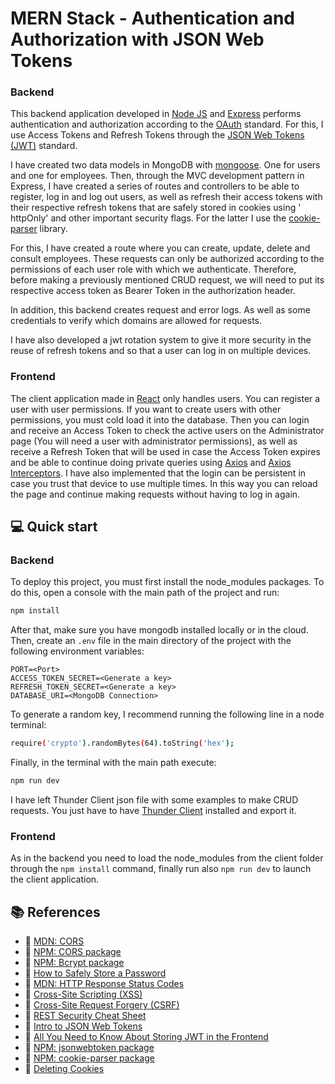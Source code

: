 # MERN Stack - Authentication and Authorization with JSON Web Tokens

### Backend

This backend application developed in [Node JS](https://nodejs.org/en/) and [Express](https://www.npmjs.com/package/express) performs authentication and authorization according to the [OAuth](https://es.wikipedia.org/wiki/OAuth) standard. For this, I use Access Tokens and Refresh Tokens through the [JSON Web Tokens (JWT)](https://jwt.io/) standard.

I have created two data models in MongoDB with [mongoose](https://mongoosejs.com/). One for users and one for employees. Then, through the MVC development pattern in Express, I have created a series of routes and controllers to be able to register, log in and log out users, as well as refresh their access tokens with their respective refresh tokens that are safely stored in cookies using ' httpOnly' and other important security flags. For the latter I use the [cookie-parser](https://www.npmjs.com/package/cookie-parser) library.

For this, I have created a route where you can create, update, delete and consult employees. These requests can only be authorized according to the permissions of each user role with which we authenticate. Therefore, before making a previously mentioned CRUD request, we will need to put its respective access token as Bearer Token in the authorization header.

In addition, this backend creates request and error logs. As well as some credentials to verify which domains are allowed for requests.

I have also developed a jwt rotation system to give it more security in the reuse of refresh tokens and so that a user can log in on multiple devices.

### Frontend

The client application made in [React](https://es.reactjs.org/) only handles users. You can register a user with user permissions. If you want to create users with other permissions, you must cold load it into the database. Then you can login and receive an Access Token to check the active users on the Administrator page (You will need a user with administrator permissions), as well as receive a Refresh Token that will be used in case the Access Token expires and be able to continue doing private queries using [Axios](https://axios-http.com/) and [Axios Interceptors](https://axios-http.com/docs/interceptors). I have also implemented that the login can be persistent in case you trust that device to use multiple times. In this way you can reload the page and continue making requests without having to log in again.

## 💻 Quick start

### Backend

To deploy this project, you must first install the node_modules packages. To do this, open a console with the main path of the project and run:

```bash
npm install
```

After that, make sure you have mongodb installed locally or in the cloud. Then, create an `.env` file in the main directory of the project with the following environment variables:

    PORT=<Port>
    ACCESS_TOKEN_SECRET=<Generate a key>
    REFRESH_TOKEN_SECRET=<Generate a key>
    DATABASE_URI=<MongoDB Connection>

To generate a random key, I recommend running the following line in a node terminal:

```bash
require('crypto').randomBytes(64).toString('hex');
```

Finally, in the terminal with the main path execute:

```bash
npm run dev
```

I have left Thunder Client json file with some examples to make CRUD requests. You just have to have [Thunder Client](https://www.thunderclient.com/) installed and export it.

### Frontend

As in the backend you need to load the node_modules from the client folder through the `npm install` command, finally run also `npm run dev` to launch the client application.

## 📚 References

- 🔗 [MDN: CORS](https://developer.mozilla.org/en-US/docs/Web/HTTP/CORS)
- 🔗 [NPM: CORS package](https://www.npmjs.com/package/cors)
- 🔗 [NPM: Bcrypt package](https://www.npmjs.com/package/bcrypt)
- 🔗 [How to Safely Store a Password](https://codahale.com/how-to-safely-store-a-password/)
- 🔗 [MDN: HTTP Response Status Codes](https://developer.mozilla.org/en-US/docs/Web/HTTP/Status)
- 🔗 [Cross-Site Scripting (XSS)](https://owasp.org/www-community/attacks/xss/)
- 🔗 [Cross-Site Request Forgery (CSRF)](https://owasp.org/www-community/attacks/csrf)
- 🔗 [REST Security Cheat Sheet](https://cheatsheetseries.owasp.org/cheatsheets/REST_Security_Cheat_Sheet.html)
- 🔗 [Intro to JSON Web Tokens](https://jwt.io/introduction)
- 🔗 [All You Need to Know About Storing JWT in the Frontend](https://dev.to/cotter/localstorage-vs-cookies-all-you-need-to-know-about-storing-jwt-tokens-securely-in-the-front-end-15id)
- 🔗 [NPM: jsonwebtoken package](https://www.npmjs.com/package/jsonwebtoken)
- 🔗 [NPM: cookie-parser package](https://www.npmjs.com/package/cookie-parser)
- 🔗 [Deleting Cookies](http://expressjs.com/en/api.html#res.clearCookie)
